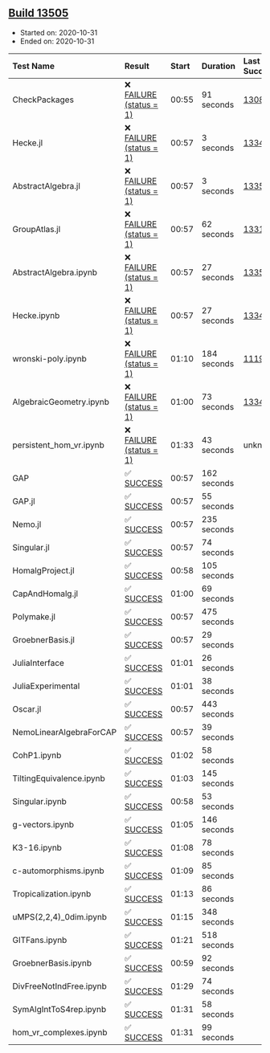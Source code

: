 ## [Build 13505](https://oscarci.mathematik.uni-kl.de/job/oscar/13505/)

* Started on: 2020-10-31
* Ended on: 2020-10-31

| Test Name    | Result | Start | Duration | Last Success | First Failure |
|:-------------|:-------|:------|:---------|:-------------|:--------------|
| CheckPackages | ❌ [FAILURE (status = 1)](https://oscarci.mathematik.uni-kl.de/job/oscar/13505/artifact/logs/build-13505/CheckPackages.log) | 00:55 | 91 seconds | [13085](https://oscarci.mathematik.uni-kl.de/job/oscar/13085/) | [13086](https://oscarci.mathematik.uni-kl.de/job/oscar/13086/) |
| Hecke.jl | ❌ [FAILURE (status = 1)](https://oscarci.mathematik.uni-kl.de/job/oscar/13505/artifact/logs/build-13505/Hecke.jl.log) | 00:57 | 3 seconds | [13341](https://oscarci.mathematik.uni-kl.de/job/oscar/13341/) | [13342](https://oscarci.mathematik.uni-kl.de/job/oscar/13342/) |
| AbstractAlgebra.jl | ❌ [FAILURE (status = 1)](https://oscarci.mathematik.uni-kl.de/job/oscar/13505/artifact/logs/build-13505/AbstractAlgebra.jl.log) | 00:57 | 3 seconds | [13355](https://oscarci.mathematik.uni-kl.de/job/oscar/13355/) | [13356](https://oscarci.mathematik.uni-kl.de/job/oscar/13356/) |
| GroupAtlas.jl | ❌ [FAILURE (status = 1)](https://oscarci.mathematik.uni-kl.de/job/oscar/13505/artifact/logs/build-13505/GroupAtlas.jl.log) | 00:57 | 62 seconds | [13311](https://oscarci.mathematik.uni-kl.de/job/oscar/13311/) | [13312](https://oscarci.mathematik.uni-kl.de/job/oscar/13312/) |
| AbstractAlgebra.ipynb | ❌ [FAILURE (status = 1)](https://oscarci.mathematik.uni-kl.de/job/oscar/13505/artifact/logs/build-13505/AbstractAlgebra.ipynb.log) | 00:57 | 27 seconds | [13355](https://oscarci.mathematik.uni-kl.de/job/oscar/13355/) | [13356](https://oscarci.mathematik.uni-kl.de/job/oscar/13356/) |
| Hecke.ipynb | ❌ [FAILURE (status = 1)](https://oscarci.mathematik.uni-kl.de/job/oscar/13505/artifact/logs/build-13505/Hecke.ipynb.log) | 00:57 | 27 seconds | [13341](https://oscarci.mathematik.uni-kl.de/job/oscar/13341/) | [13342](https://oscarci.mathematik.uni-kl.de/job/oscar/13342/) |
| wronski-poly.ipynb | ❌ [FAILURE (status = 1)](https://oscarci.mathematik.uni-kl.de/job/oscar/13505/artifact/logs/build-13505/wronski-poly.ipynb.log) | 01:10 | 184 seconds | [11192](https://oscarci.mathematik.uni-kl.de/job/oscar/11192/) | [11193](https://oscarci.mathematik.uni-kl.de/job/oscar/11193/) |
| AlgebraicGeometry.ipynb | ❌ [FAILURE (status = 1)](https://oscarci.mathematik.uni-kl.de/job/oscar/13505/artifact/logs/build-13505/AlgebraicGeometry.ipynb.log) | 01:00 | 73 seconds | [13341](https://oscarci.mathematik.uni-kl.de/job/oscar/13341/) | [13342](https://oscarci.mathematik.uni-kl.de/job/oscar/13342/) |
| persistent_hom_vr.ipynb | ❌ [FAILURE (status = 1)](https://oscarci.mathematik.uni-kl.de/job/oscar/13505/artifact/logs/build-13505/persistent_hom_vr.ipynb.log) | 01:33 | 43 seconds | unknown | unknown |
| GAP | ✅ [SUCCESS](https://oscarci.mathematik.uni-kl.de/job/oscar/13505/artifact/logs/build-13505/GAP.log) | 00:57 | 162 seconds |  |  |
| GAP.jl | ✅ [SUCCESS](https://oscarci.mathematik.uni-kl.de/job/oscar/13505/artifact/logs/build-13505/GAP.jl.log) | 00:57 | 55 seconds |  |  |
| Nemo.jl | ✅ [SUCCESS](https://oscarci.mathematik.uni-kl.de/job/oscar/13505/artifact/logs/build-13505/Nemo.jl.log) | 00:57 | 235 seconds |  |  |
| Singular.jl | ✅ [SUCCESS](https://oscarci.mathematik.uni-kl.de/job/oscar/13505/artifact/logs/build-13505/Singular.jl.log) | 00:57 | 74 seconds |  |  |
| HomalgProject.jl | ✅ [SUCCESS](https://oscarci.mathematik.uni-kl.de/job/oscar/13505/artifact/logs/build-13505/HomalgProject.jl.log) | 00:58 | 105 seconds |  |  |
| CapAndHomalg.jl | ✅ [SUCCESS](https://oscarci.mathematik.uni-kl.de/job/oscar/13505/artifact/logs/build-13505/CapAndHomalg.jl.log) | 01:00 | 69 seconds |  |  |
| Polymake.jl | ✅ [SUCCESS](https://oscarci.mathematik.uni-kl.de/job/oscar/13505/artifact/logs/build-13505/Polymake.jl.log) | 00:57 | 475 seconds |  |  |
| GroebnerBasis.jl | ✅ [SUCCESS](https://oscarci.mathematik.uni-kl.de/job/oscar/13505/artifact/logs/build-13505/GroebnerBasis.jl.log) | 00:57 | 29 seconds |  |  |
| JuliaInterface | ✅ [SUCCESS](https://oscarci.mathematik.uni-kl.de/job/oscar/13505/artifact/logs/build-13505/JuliaInterface.log) | 01:01 | 26 seconds |  |  |
| JuliaExperimental | ✅ [SUCCESS](https://oscarci.mathematik.uni-kl.de/job/oscar/13505/artifact/logs/build-13505/JuliaExperimental.log) | 01:01 | 38 seconds |  |  |
| Oscar.jl | ✅ [SUCCESS](https://oscarci.mathematik.uni-kl.de/job/oscar/13505/artifact/logs/build-13505/Oscar.jl.log) | 00:57 | 443 seconds |  |  |
| NemoLinearAlgebraForCAP | ✅ [SUCCESS](https://oscarci.mathematik.uni-kl.de/job/oscar/13505/artifact/logs/build-13505/NemoLinearAlgebraForCAP.log) | 00:57 | 39 seconds |  |  |
| CohP1.ipynb | ✅ [SUCCESS](https://oscarci.mathematik.uni-kl.de/job/oscar/13505/artifact/logs/build-13505/CohP1.ipynb.log) | 01:02 | 58 seconds |  |  |
| TiltingEquivalence.ipynb | ✅ [SUCCESS](https://oscarci.mathematik.uni-kl.de/job/oscar/13505/artifact/logs/build-13505/TiltingEquivalence.ipynb.log) | 01:03 | 145 seconds |  |  |
| Singular.ipynb | ✅ [SUCCESS](https://oscarci.mathematik.uni-kl.de/job/oscar/13505/artifact/logs/build-13505/Singular.ipynb.log) | 00:58 | 53 seconds |  |  |
| g-vectors.ipynb | ✅ [SUCCESS](https://oscarci.mathematik.uni-kl.de/job/oscar/13505/artifact/logs/build-13505/g-vectors.ipynb.log) | 01:05 | 146 seconds |  |  |
| K3-16.ipynb | ✅ [SUCCESS](https://oscarci.mathematik.uni-kl.de/job/oscar/13505/artifact/logs/build-13505/K3-16.ipynb.log) | 01:08 | 78 seconds |  |  |
| c-automorphisms.ipynb | ✅ [SUCCESS](https://oscarci.mathematik.uni-kl.de/job/oscar/13505/artifact/logs/build-13505/c-automorphisms.ipynb.log) | 01:09 | 85 seconds |  |  |
| Tropicalization.ipynb | ✅ [SUCCESS](https://oscarci.mathematik.uni-kl.de/job/oscar/13505/artifact/logs/build-13505/Tropicalization.ipynb.log) | 01:13 | 86 seconds |  |  |
| uMPS(2,2,4)_0dim.ipynb | ✅ [SUCCESS](https://oscarci.mathematik.uni-kl.de/job/oscar/13505/artifact/logs/build-13505/uMPS-2-2-4-_0dim.ipynb.log) | 01:15 | 348 seconds |  |  |
| GITFans.ipynb | ✅ [SUCCESS](https://oscarci.mathematik.uni-kl.de/job/oscar/13505/artifact/logs/build-13505/GITFans.ipynb.log) | 01:21 | 518 seconds |  |  |
| GroebnerBasis.ipynb | ✅ [SUCCESS](https://oscarci.mathematik.uni-kl.de/job/oscar/13505/artifact/logs/build-13505/GroebnerBasis.ipynb.log) | 00:59 | 92 seconds |  |  |
| DivFreeNotIndFree.ipynb | ✅ [SUCCESS](https://oscarci.mathematik.uni-kl.de/job/oscar/13505/artifact/logs/build-13505/DivFreeNotIndFree.ipynb.log) | 01:29 | 74 seconds |  |  |
| SymAlgIntToS4rep.ipynb | ✅ [SUCCESS](https://oscarci.mathematik.uni-kl.de/job/oscar/13505/artifact/logs/build-13505/SymAlgIntToS4rep.ipynb.log) | 01:31 | 58 seconds |  |  |
| hom_vr_complexes.ipynb | ✅ [SUCCESS](https://oscarci.mathematik.uni-kl.de/job/oscar/13505/artifact/logs/build-13505/hom_vr_complexes.ipynb.log) | 01:31 | 99 seconds |  |  |
